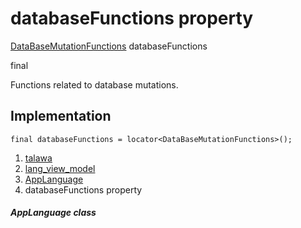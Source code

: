 
<div>

# databaseFunctions property

</div>


[DataBaseMutationFunctions](../../services_database_mutation_functions/DataBaseMutationFunctions-class.md)
databaseFunctions


final




Functions related to database mutations.



## Implementation

``` language-dart
final databaseFunctions = locator<DataBaseMutationFunctions>();
```







1.  [talawa](../../index.md)
2.  [lang_view_model](../../view_model_lang_view_model/)
3.  [AppLanguage](../../view_model_lang_view_model/AppLanguage-class.md)
4.  databaseFunctions property

##### AppLanguage class







